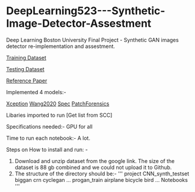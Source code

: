 # DeepLearning523---Synthetic-Image-Detector-Assestment
Deep Learning Boston University Final Project - Synthetic GAN images detector re-implementation and assestment. 

[Training Dataset](https://drive.google.com/file/d/1iVNBV0glknyTYGA9bCxT_d0CVTOgGcKh/view)

[Testing Dataset](https://drive.google.com/file/d/1z_fD3UKgWQyOTZIBbYSaQ-hz4AzUrLC1/view)

[Reference Paper](https://arxiv.org/pdf/2104.02617.pdf)

Implemented 4 models:-

[Xception](https://github.com/MinhNguyen99AI/DeepLearning523---Synthetic-Image-Detector-Assestment/blob/main/Xception.ipynb)
[Wang2020](https://github.com/MinhNguyen99AI/DeepLearning523---Synthetic-Image-Detector-Assestment/blob/main/Wang_2020.ipynb)
[Spec](https://github.com/MinhNguyen99AI/DeepLearning523---Synthetic-Image-Detector-Assestment/blob/main/spec.ipynb)
[PatchForensics](https://github.com/MinhNguyen99AI/DeepLearning523---Synthetic-Image-Detector-Assestment/blob/main/PatchForensic.ipynb)

Libaries imported to run [Get list from SCC]

Specifications needed:- GPU for all

Time to run each notebook:- A lot.

Steps on How to install and run: -
  1. Download and unzip dataset from the google link. The size of the dataset is 88 gb combined and we could not upload it to Github. 
  2. The structure of the directory should be:-
'''
project
  CNN_synth_testset
    biggan
    crn
    cyclegan
    ...
  progan_train
    airplane
    bicycle
    bird
    ...
  Notebooks
'''
